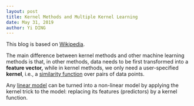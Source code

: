```yaml
---
layout: post
title: Kernel Methods and Multiple Kernel Learning
date: May 31, 2019
author: Yi DING
---
```


This blog is based on [Wikipedia](https://en.wikipedia.org/wiki/Kernel_method).



The main difference between kernel methods and other machine learning methods is that, in other methods,  data needs to be first transformed into a **feature vector,** while in kernel methods, we only need a user-specified **kernel**, i.e., a [similarity function](https://en.wikipedia.org/wiki/Similarity_function) over pairs of data points.

Any [linear model](https://en.wikipedia.org/wiki/Linear_model) can be turned into a non-linear model by applying the kernel trick to the model: replacing its features (predictors) by a kernel function.

